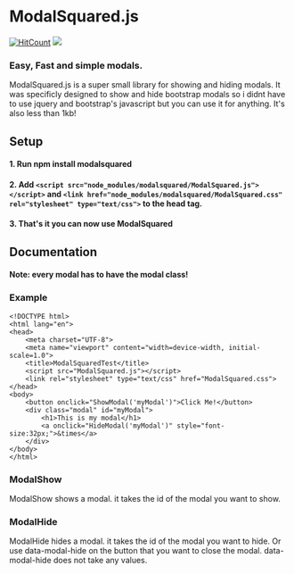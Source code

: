 # ModalSquared.js
[![HitCount](http://hits.dwyl.com/maxall4/ModalSquaredjs.svg)](http://hits.dwyl.com/maxall4/ModalSquaredjs)
![](portfolio.gif)
### Easy, Fast and simple modals.
ModalSquared.js is a super small library for showing and hiding modals. It was specificly designed to show and hide bootstrap modals so i didnt have to use jquery and bootstrap's javascript but you can use it for anything. It's also less than 1kb!
## Setup
#### 1. Run npm install modalsquared
#### 2. Add ```<script src="node_modules/modalsquared/ModalSquared.js"></script>``` and ```<link href="node_modules/modalsquared/ModalSquared.css" rel="stylesheet" type="text/css">``` to the head tag.
#### 3. That's it you can now use ModalSquared
## Documentation
#### Note: every modal has to have the modal class!
### Example
```
<!DOCTYPE html>
<html lang="en">
<head>
    <meta charset="UTF-8">
    <meta name="viewport" content="width=device-width, initial-scale=1.0">
    <title>ModalSquaredTest</title>
    <script src="ModalSquared.js"></script>
    <link rel="stylesheet" type="text/css" href="ModalSquared.css">
</head>
<body>
    <button onclick="ShowModal('myModal')">Click Me!</button>
    <div class="modal" id="myModal">
        <h1>This is my modal</h1>
        <a onclick="HideModal('myModal')" style="font-size:32px;">&times</a>
    </div>
</body>
</html>
```
### ModalShow
ModalShow shows a modal. it takes the id of the modal you want to show.
### ModalHide
ModalHide hides a modal. it takes the id of the modal you want to hide. Or use data-modal-hide on the button that you want to close the modal. data-modal-hide does not take any values.

